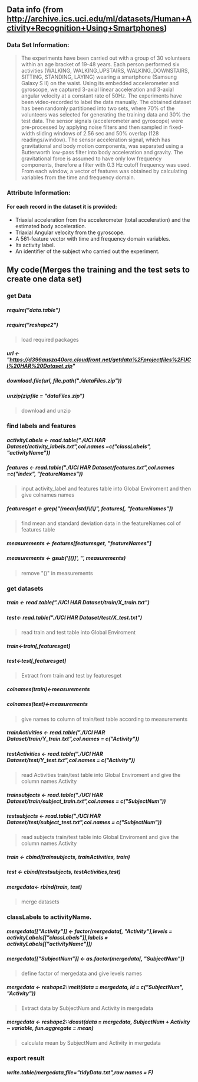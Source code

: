 ## Data info (from http://archive.ics.uci.edu/ml/datasets/Human+Activity+Recognition+Using+Smartphones)
### Data Set Information:

>The experiments have been carried out with a group of 30 volunteers within an age bracket of 19-48 years. Each person performed six activities (WALKING, WALKING_UPSTAIRS, WALKING_DOWNSTAIRS, SITTING, STANDING, LAYING) wearing a smartphone (Samsung Galaxy S II) on the waist. Using its embedded accelerometer and gyroscope, we captured 3-axial linear acceleration and 3-axial angular velocity at a constant rate of 50Hz. The experiments have been video-recorded to label the data manually. The obtained dataset has been randomly partitioned into two sets, where 70% of the volunteers was selected for generating the training data and 30% the test data. The sensor signals (accelerometer and gyroscope) were pre-processed by applying noise filters and then sampled in fixed-width sliding windows of 2.56 sec and 50% overlap (128 readings/window). The sensor acceleration signal, which has gravitational and body motion components, was separated using a Butterworth low-pass filter into body acceleration and gravity. The gravitational force is assumed to have only low frequency components, therefore a filter with 0.3 Hz cutoff frequency was used. From each window, a vector of features was obtained by calculating variables from the time and frequency domain.


### Attribute Information:

#### For each record in the dataset it is provided: 
- Triaxial acceleration from the accelerometer (total acceleration) and the estimated body acceleration. 
- Triaxial Angular velocity from the gyroscope. 
- A 561-feature vector with time and frequency domain variables. 
- Its activity label. 
- An identifier of the subject who carried out the experiment.



## My code(Merges the training and the test sets to create one data set)
### get Data
##### require("data.table") 
##### require("reshape2")
> load required packages
##### url <- "https://d396qusza40orc.cloudfront.net/getdata%2Fprojectfiles%2FUCI%20HAR%20Dataset.zip"
##### download.file(url, file.path("./dataFiles.zip"))
##### unzip(zipfile = "dataFiles.zip")
> download and unzip

### find labels and features
##### activityLabels <- read.table("./UCI HAR Dataset/activity_labels.txt",col.names  =c("classLabels", "activityName"))
##### features <- read.table("./UCI HAR Dataset/features.txt",col.names  =c("index", "featureNames"))
> input activity_label and features table into Global Enviroment and then give colnames names
##### featuresget <- grep("(mean|std)\\(\\)", features[, "featureNames"])
> find mean and standard deviation data in the featureNames col of features table
##### measurements <- features[featuresget, "featureNames"]
##### measurements <- gsub('[()]', '', measurements)
> remove "()" in measurements

### get datasets

##### train <- read.table("./UCI HAR Dataset/train/X_train.txt")
##### test<- read.table("./UCI HAR Dataset/test/X_test.txt")
> read train and test table into Global Enviroment
##### train<-train[,featuresget]
##### test<-test[,featuresget]
> Extract from train and test by featuresget 
##### colnames(train)<-measurements
##### colnames(test)<-measurements
> give names to column of train/test table according to measurements
##### trainActivities <- read.table("./UCI HAR Dataset/train/Y_train.txt",col.names = c("Activity"))
##### testActivities <- read.table("./UCI HAR Dataset/test/Y_test.txt",col.names = c("Activity"))
> read Activities train/test table into Global Enviroment and give the column names Activity
##### trainsubjects <- read.table("./UCI HAR Dataset/train/subject_train.txt",col.names = c("SubjectNum"))
##### testsubjects <- read.table("./UCI HAR Dataset/test/subject_test.txt",col.names = c("SubjectNum"))
> read subjects train/test table into Global Enviroment and give the column names Activity
##### train <- cbind(trainsubjects, trainActivities, train)
##### test <- cbind(testsubjects, testActivities,test)
##### mergedata<- rbind(train, test)
> merge datasets

### classLabels to activityName. 
##### mergedata[["Activity"]] <- factor(mergedata[, "Activity"],levels = activityLabels[["classLabels"]],labels = activityLabels[["activityName"]])
##### mergedata[["SubjectNum"]] <- as.factor(mergedata[, "SubjectNum"])
> define factor of mergedata and give levels names
##### mergedata <- reshape2::melt(data = mergedata, id = c("SubjectNum", "Activity"))
>  Extract data by SubjectNum and Activity in mergedata
##### mergedata <- reshape2::dcast(data = mergedata, SubjectNum + Activity ~ variable, fun.aggregate = mean)
>  calculate mean by SubjectNum and Activity in mergedata
### export result
##### write.table(mergedata,file="tidyData.txt",row.names = F)

